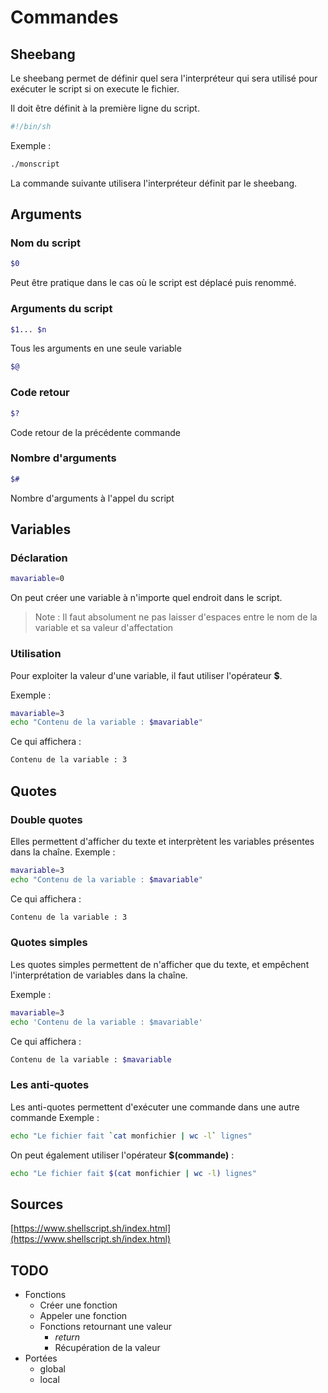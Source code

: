 # Commandes
## Sheebang
Le sheebang permet de définir quel sera l'interpréteur qui sera utilisé pour exécuter le script si on execute le fichier.

Il doit être définit à la première ligne du script.
~~~bash
#!/bin/sh
~~~

Exemple :
~~~bash
./monscript
~~~
La commande suivante utilisera l'interpréteur définit par le sheebang.

## Arguments
### Nom du script
~~~bash
$0
~~~
Peut être pratique dans le cas où le script est déplacé puis renommé.

### Arguments du script
~~~bash
$1... $n
~~~

Tous les arguments en une seule variable
~~~bash
$@
~~~

### Code retour
~~~bash
$?
~~~
Code retour de la précédente commande

### Nombre d'arguments
~~~bash
$#
~~~
Nombre d'arguments à l'appel du script

## Variables

### Déclaration

~~~bash
mavariable=0
~~~
On peut créer une variable à n'importe quel endroit dans le script.
> Note : Il faut absolument ne pas laisser d'espaces entre le nom de la variable et sa valeur d'affectation

### Utilisation
Pour exploiter la valeur d'une variable, il faut utiliser l'opérateur **$**.

Exemple :
~~~bash
mavariable=3
echo "Contenu de la variable : $mavariable"
~~~

Ce qui affichera :
~~~bash
Contenu de la variable : 3
~~~

## Quotes

### Double quotes
Elles permettent d'afficher du texte et interprètent les variables présentes dans la chaîne.
Exemple :
~~~bash
mavariable=3
echo "Contenu de la variable : $mavariable"
~~~

Ce qui affichera :
~~~bash
Contenu de la variable : 3
~~~

### Quotes simples
 Les quotes simples permettent de n'afficher que du texte, et empêchent l'interprétation de variables dans la chaîne.
 
 Exemple :
~~~bash
mavariable=3
echo 'Contenu de la variable : $mavariable'
~~~

Ce qui affichera :
~~~bash
Contenu de la variable : $mavariable
~~~

### Les anti-quotes
Les anti-quotes permettent d'exécuter une commande dans une autre commande
Exemple :
~~~bash
echo "Le fichier fait `cat monfichier | wc -l` lignes"
~~~

On peut également utiliser l'opérateur **$(commande)** :
~~~bash
echo "Le fichier fait $(cat monfichier | wc -l) lignes"
~~~

## Sources
[https://www.shellscript.sh/index.html](https://www.shellscript.sh/index.html) 

## TODO 
- Fonctions
	- Créer une fonction
	- Appeler une fonction
	- Fonctions retournant une valeur
		- _return_
		- Récupération de la valeur
- Portées
	- global
	- local

